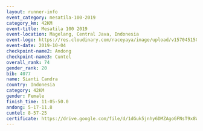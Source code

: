 ```yaml
---
layout: runner-info 
event_category: mesatila-100-2019 
category_km: 42KM 
event-title: Mesatila 100 2019 
event-location: Magelang, Central Java, Indonesia 
event-logo: https://res.cloudinary.com/raceyaya/image/upload/v1570451507/logo/mesastila100_jin7bl.jpg 
event-date: 2019-10-04 
checkpoint-name2: Andong 
checkpoint-name3: Cuntel 
overall_rank: 74
gender_rank: 20
bib: 4077
name: Sianti Candra
country: Indonesia
category: 42KM
gender: Female
finish_time: 11-05-50.0
andong: 5-17-11.8
cuntel: 8-57-25
certificate: https://drive.google.com/file/d/1dGuk5jnhy6DMZAgoGFNsT9x8WG6Io5T0/view?usp=sharing
---
```

